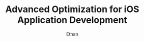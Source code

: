 ---
layout: post_idev
title: Advanced Optimization for iOS Application Development
author: Ethan
---